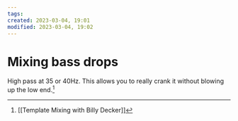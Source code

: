 ```yaml
---
tags: 
created: 2023-03-04, 19:01
modified: 2023-03-04, 19:02
---
```


# Mixing bass drops
High pass at 35 or 40Hz. This allows you to really crank it without blowing up the low end.[^1]

[^1]: [[Template Mixing with Billy Decker]]
